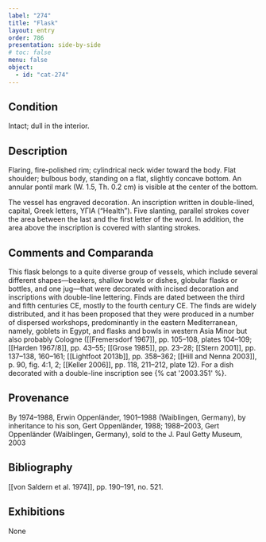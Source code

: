 ```yaml
---
label: "274"
title: "Flask"
layout: entry
order: 786
presentation: side-by-side
# toc: false
menu: false
object:
  - id: "cat-274"
---
```


## Condition

Intact; dull in the interior.

## Description

Flaring, fire-polished rim; cylindrical neck wider toward the body. Flat shoulder; bulbous body, standing on a flat, slightly concave bottom. An annular pontil mark (W. 1.5, Th. 0.2 cm) is visible at the center of the bottom.

The vessel has engraved decoration. An inscription written in double-lined, capital, Greek letters, ΥΓΙΑ (“Health”). Five slanting, parallel strokes cover the area between the last and the first letter of the word. In addition, the area above the inscription is covered with slanting strokes.

## Comments and Comparanda

This flask belongs to a quite diverse group of vessels, which include several different shapes—beakers, shallow bowls or dishes, globular flasks or bottles, and one jug—that were decorated with incised decoration and inscriptions with double-line lettering. Finds are dated between the third and fifth centuries CE, mostly to the fourth century CE. The finds are widely distributed, and it has been proposed that they were produced in a number of dispersed workshops, predominantly in the eastern Mediterranean, namely, goblets in Egypt, and flasks and bowls in western Asia Minor but also probably Cologne ([[Fremersdorf 1967]], pp. 105–108, plates 104–109; [[Harden 1967/8]], pp. 43–55; [[Grose 1985]], pp. 23–28; [[Stern 2001]], pp. 137–138, 160–161; [[Lightfoot 2013b]], pp. 358–362; [[Hill and Nenna 2003]], p. 90, fig. 4:1, 2; [[Keller 2006]], pp. 118, 211–212, plate 12). For a dish decorated with a double-line inscription see {% cat '2003.351' %}.

## Provenance

By 1974–1988, Erwin Oppenländer, 1901–1988 (Waiblingen, Germany), by inheritance to his son, Gert Oppenländer, 1988; 1988–2003, Gert Oppenländer (Waiblingen, Germany), sold to the J. Paul Getty Museum, 2003

## Bibliography

[[von Saldern et al. 1974]], pp. 190–191, no. 521.

## Exhibitions

None